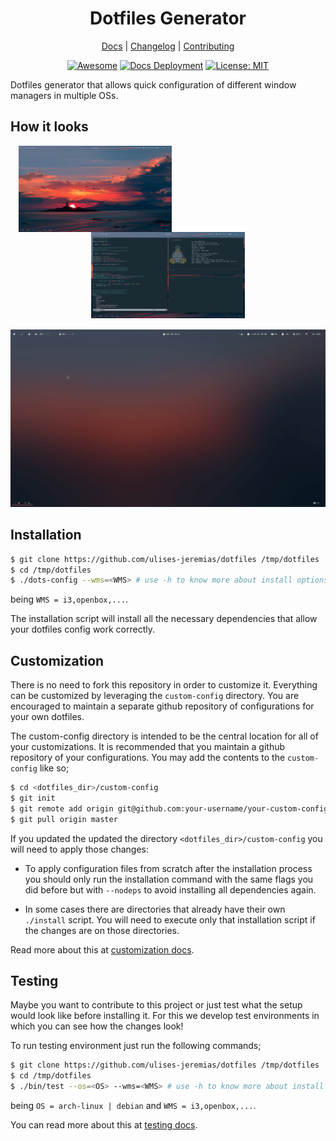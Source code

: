 <div align="center">
<h1>Dotfiles Generator</h1>

[Docs](https://ulises-jeremias.github.io/dotfiles) |
[Changelog](#) |
[Contributing](https://github.com/ulises-jeremias/dotfiles/blob/master/.github/CONTRIBUTING.md)

</div>
<div align="center">

[![Awesome](https://cdn.rawgit.com/sindresorhus/awesome/d7305f38d29fed78fa85652e3a63e154dd8e8829/media/badge.svg)](https://github.com/PandaFoss/Awesome-Arch)
[![Docs Deployment][docsdeploymentbadge]][docsdeploymenturl]
[![License: MIT][licensebadge]][licenseurl]

</div>

Dotfiles generator that allows quick configuration of different window managers in multiple OSs.

## How it looks

<center>

<img src="https://raw.githubusercontent.com/ulises-jeremias/dotfiles/master/static/screen.png" align="left" width="48.75%" style="margin-left: 2.5%; margin-right: 5%" />

<img src="https://raw.githubusercontent.com/ulises-jeremias/dotfiles/master/static/nvim.png" width="48.75%" />

<img src="https://raw.githubusercontent.com/ulises-jeremias/dotfiles/master/static/demo.gif" width="100%" style="margin-top: 15px;" />

</center>

## Installation

```sh
$ git clone https://github.com/ulises-jeremias/dotfiles /tmp/dotfiles
$ cd /tmp/dotfiles
$ ./dots-config --wms=<WMS> # use -h to know more about install options
```

being `WMS = i3,openbox,...`.

The installation script will install all the necessary dependencies that allow your dotfiles config work correctly.

## Customization

There is no need to fork this repository in order to customize it. Everything can be customized by leveraging the `custom-config` directory. You are encouraged to maintain a separate github repository of configurations for your own dotfiles.

The custom-config directory is intended to be the central location for all of your customizations. It is recommended that you maintain a github repository of your configurations. You may add the contents to the `custom-config` like so;

```sh
$ cd <dotfiles_dir>/custom-config
$ git init
$ git remote add origin git@github.com:your-username/your-custom-config-repo.git
$ git pull origin master
```

If you updated the updated the directory `<dotfiles_dir>/custom-config` you will need to apply those changes:

- To apply configuration files from scratch after the installation process you should only run the installation command
with the same flags you did before but with `--nodeps` to avoid installing all dependencies again.

- In some cases there are directories that already have their own `./install` script. You will need to execute only that
installation script if the changes are on those directories.

Read more about this at [customization docs](https://ulises-jeremias.github.io/dotfiles/#Customization).

## Testing

Maybe you want to contribute to this project or just test what the setup would look like before installing it. For this we develop test environments in which you can see how the changes look!

To run testing environment just run the following commands;

```sh
$ git clone https://github.com/ulises-jeremias/dotfiles /tmp/dotfiles
$ cd /tmp/dotfiles
$ ./bin/test --os=<OS> --wms=<WMS> # use -h to know more about install options
```

being `OS = arch-linux | debian` and `WMS = i3,openbox,...`.

You can read more about this at [testing docs](https://ulises-jeremias.github.io/dotfiles/#Testing).

[docsdeploymentbadge]: https://github.com/ulises-jeremias/dotfiles/workflows/Deploy%20Docs/badge.svg
[licensebadge]: https://img.shields.io/badge/License-MIT-blue.svg
[docsdeploymenturl]: https://github.com/ulises-jeremias/dotfiles/commits/master
[licenseurl]: https://github.com/ulises-jeremias/dotfiles/blob/master/LICENSE
